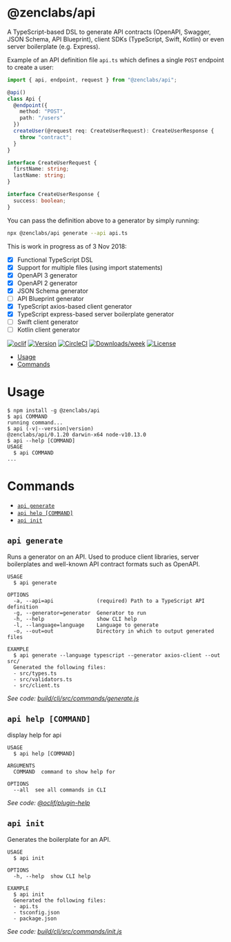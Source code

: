 @zenclabs/api
===

A TypeScript-based DSL to generate API contracts (OpenAPI, Swagger, JSON Schema, API Blueprint), client SDKs (TypeScript, Swift, Kotlin) or even server boilerplate (e.g. Express).

Example of an API definition file `api.ts` which defines a single `POST` endpoint to create a user:
```typescript
import { api, endpoint, request } from "@zenclabs/api";

@api()
class Api {
  @endpoint({
    method: "POST",
    path: "/users"
  })
  createUser(@request req: CreateUserRequest): CreateUserResponse {
    throw "contract";
  }
}

interface CreateUserRequest {
  firstName: string;
  lastName: string;
}

interface CreateUserResponse {
  success: boolean;
}
```

You can pass the definition above to a generator by simply running:
```sh
npx @zenclabs/api generate --api api.ts
```

This is work in progress as of 3 Nov 2018:
- [x] Functional TypeScript DSL
- [x] Support for multiple files (using import statements)
- [x] OpenAPI 3 generator
- [x] OpenAPI 2 generator
- [x] JSON Schema generator
- [ ] API Blueprint generator
- [x] TypeScript axios-based client generator
- [x] TypeScript express-based server boilerplate generator
- [ ] Swift client generator
- [ ] Kotlin client generator

[![oclif](https://img.shields.io/badge/cli-oclif-brightgreen.svg)](https://oclif.io)
[![Version](https://img.shields.io/npm/v/@zenclabs/api.svg)](https://npmjs.org/package/@zenclabs/api)
[![CircleCI](https://circleci.com/gh/zenclabs/typed-api/tree/master.svg?style=shield)](https://circleci.com/gh/zenclabs/typed-api/tree/master)
[![Downloads/week](https://img.shields.io/npm/dw/@zenclabs/api.svg)](https://npmjs.org/package/@zenclabs/api)
[![License](https://img.shields.io/npm/l/@zenclabs/api.svg)](https://github.com/zenclabs/typed-api/blob/master/package.json)

<!-- toc -->
* [Usage](#usage)
* [Commands](#commands)
<!-- tocstop -->
# Usage
<!-- usage -->
```sh-session
$ npm install -g @zenclabs/api
$ api COMMAND
running command...
$ api (-v|--version|version)
@zenclabs/api/0.1.20 darwin-x64 node-v10.13.0
$ api --help [COMMAND]
USAGE
  $ api COMMAND
...
```
<!-- usagestop -->
# Commands
<!-- commands -->
* [`api generate`](#api-generate)
* [`api help [COMMAND]`](#api-help-command)
* [`api init`](#api-init)

## `api generate`

Runs a generator on an API. Used to produce client libraries, server boilerplates and well-known API contract formats such as OpenAPI.

```
USAGE
  $ api generate

OPTIONS
  -a, --api=api              (required) Path to a TypeScript API definition
  -g, --generator=generator  Generator to run
  -h, --help                 show CLI help
  -l, --language=language    Language to generate
  -o, --out=out              Directory in which to output generated files

EXAMPLE
  $ api generate --language typescript --generator axios-client --out src/
  Generated the following files:
  - src/types.ts
  - src/validators.ts
  - src/client.ts
```

_See code: [build/cli/src/commands/generate.js](https://github.com/zenclabs/typed-api/blob/v0.1.20/build/cli/src/commands/generate.js)_

## `api help [COMMAND]`

display help for api

```
USAGE
  $ api help [COMMAND]

ARGUMENTS
  COMMAND  command to show help for

OPTIONS
  --all  see all commands in CLI
```

_See code: [@oclif/plugin-help](https://github.com/oclif/plugin-help/blob/v2.1.3/src/commands/help.ts)_

## `api init`

Generates the boilerplate for an API.

```
USAGE
  $ api init

OPTIONS
  -h, --help  show CLI help

EXAMPLE
  $ api init
  Generated the following files:
  - api.ts
  - tsconfig.json
  - package.json
```

_See code: [build/cli/src/commands/init.js](https://github.com/zenclabs/typed-api/blob/v0.1.20/build/cli/src/commands/init.js)_
<!-- commandsstop -->
